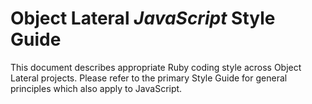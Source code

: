 # Object Lateral *JavaScript* Style Guide

This document describes appropriate Ruby coding style across Object Lateral
projects. Please refer to the primary Style Guide for general principles which
also apply to JavaScript.
